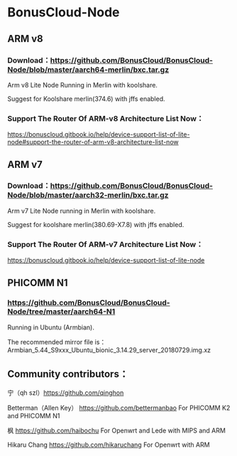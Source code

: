 # BonusCloud-Node

## ARM v8
### Download：https://github.com/BonusCloud/BonusCloud-Node/blob/master/aarch64-merlin/bxc.tar.gz

Arm v8 Lite Node Running in Merlin with koolshare.

Suggest for Koolshare merlin(374.6) with jffs enabled.

### Support The Router Of ARM-v8 Architecture List Now：
https://bonuscloud.gitbook.io/help/device-support-list-of-lite-node#support-the-router-of-arm-v8-architecture-list-now


## ARM v7
### Download：https://github.com/BonusCloud/BonusCloud-Node/blob/master/aarch32-merlin/bxc.tar.gz

Arm v7 Lite Node running in Merlin with koolshare.

Suggest for koolshare merlin(380.69-X7.8) with jffs enabled. 

### Support The Router Of ARM-v7 Architecture List Now：
https://bonuscloud.gitbook.io/help/device-support-list-of-lite-node

## PHICOMM N1
### https://github.com/BonusCloud/BonusCloud-Node/tree/master/aarch64-N1

Running in Ubuntu (Armbian).

The recommended mirror file is：Armbian_5.44_S9xxx_Ubuntu_bionic_3.14.29_server_20180729.img.xz


## Community contributors： 

宁（qh szl）https://github.com/qinghon

Betterman（Allen Key）  https://github.com/bettermanbao For PHICOMM K2 and PHICOMM N1

枫 https://github.com/haibochu For Openwrt and Lede with MIPS and ARM

Hikaru Chang https://github.com/hikaruchang For Openwrt with ARM
